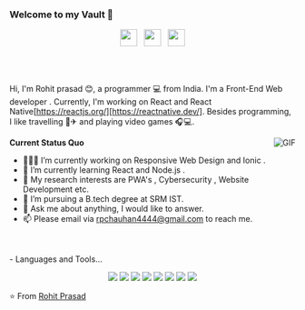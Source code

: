 ###                                                                      Welcome to my Vault 👋

<p align='center'>
<!-- <a href="https://dev.to/waylonwalker"><img height="30" src="https://raw.githubusercontent.com/WaylonWalker/WaylonWalker/main/icon/dev.png"></a>&nbsp;&nbsp; -->
<a href="https://twitter.com/Rohitpr33405270"><img height="30" src="https://github.com/WaylonWalker/WaylonWalker/blob/main/icon/twitter.png?raw=true"></a>&nbsp;&nbsp;
<a href="https://instagram.com/rohitpr301"><img height="30" src="https://github.com/WaylonWalker/WaylonWalker/blob/main/icon/instagram.jpg?raw=true"></a>&nbsp;&nbsp;
<a href="https://www.linkedin.com/in/rohit-prasad-602532172/"><img height="30" src="https://github.com/WaylonWalker/WaylonWalker/blob/main/icon/linkedin.png?raw=true"></a>
</p>

<br />
<br />

Hi, I'm Rohit prasad 😊, a programmer 💻 from India. I'm a Front-End Web developer . Currently, I'm working on React and React Native[https://reactjs.org/][https://reactnative.dev/]. Besides programming, I like travelling 🚞✈ and playing video games 🎧💻.

  <img align="right" alt="GIF" src="https://media.giphy.com/media/USV0ym3bVWQJJmNu3N/giphy.gif" />

**Current Status Quo**

- 👨🏻‍💻 I’m currently working on Responsive Web Design and Ionic .
- 🌱 I’m currently learning React and Node.js .
- 🤔 My research interests are PWA's , Cybersecurity , Website Development etc.
- 💼 I’m pursuing a B.tech degree at SRM IST.
- 💬 Ask me about anything, I would like to answer.
- 📫 Please email via rpchauhan4444@gmail.com to reach me.


<br />
<br />
- Languages and Tools...
<br />
<p align="center">

 <img src="https://img.shields.io/badge/html5%20-%23E34F26.svg?&style=for-the-badge&logo=html5&logoColor=white"/>
	<img src="https://img.shields.io/badge/css3%20-%231572B6.svg?&style=for-the-badge&logo=css3&logoColor=white"/>
	<img src="https://img.shields.io/badge/javascript%20-%23323330.svg?&style=for-the-badge&logo=javascript&logoColor=%23F7DF1E"/>
	<img src="https://img.shields.io/badge/c++%20-%2300599C.svg?&style=for-the-badge&logo=c%2B%2B&ogoColor=white"/>
	<img src="https://img.shields.io/badge/react%20-%2320232a.svg?&style=for-the-badge&logo=react&logoColor=%2361DAFB"/>
	<img src="https://img.shields.io/badge/react_native%20-%2320232a.svg?&style=for-the-badge&logo=react&logoColor=%2361DAFB"/>
<img src="https://img.shields.io/badge/bootstrap%20-%23563D7C.svg?&style=for-the-badge&logo=bootstrap&logoColor=white"/>
<img src="https://img.shields.io/badge/git%20-%23F05033.svg?&style=for-the-badge&logo=git&logoColor=white"/>


</p>

⭐️ From [Rohit Prasad](https://github.com/Digital-god)
